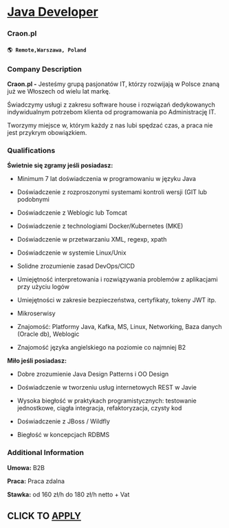 # [Java Developer](https://www.remotewlb.com/apply/java-developer-107527)  
### Craon.pl  
#### `🌎 Remote,Warszawa, Poland`  

### **Company Description**

 **Craon.pl -** Jesteśmy grupą pasjonatów IT, którzy rozwijają w Polsce znaną już we Włoszech od wielu lat markę.

Świadczymy usługi z zakresu software house i rozwiązań dedykowanych indywidualnym potrzebom klienta od programowania po Administrację IT.

Tworzymy miejsce w, którym każdy z nas lubi spędzać czas, a praca nie jest przykrym obowiązkiem.

###  **Qualifications**

 **Świetnie się zgramy jeśli posiadasz:**

  * Minimum 7 lat doświadczenia w programowaniu w języku Java

  * Doświadczenie z rozproszonymi systemami kontroli wersji (GIT lub podobnymi

  * Doświadczenie z Weblogic lub Tomcat

  * Doświadczenie z technologiami Docker/Kubernetes (MKE)

  * Doświadczenie w przetwarzaniu XML, regexp, xpath

  * Doświadczenie w systemie Linux/Unix

  * Solidne zrozumienie zasad DevOps/CICD

  * Umiejętność interpretowania i rozwiązywania problemów z aplikacjami przy użyciu logów

  * Umiejętności w zakresie bezpieczeństwa, certyfikaty, tokeny JWT itp.

  * Mikroserwisy

  * Znajomość: Platformy Java, Kafka, MS, Linux, Networking, Baza danych (Oracle db), Weblogic

  * Znajomość języka angielskiego na poziomie co najmniej B2

**Miło jeśli posiadasz:**

  * Dobre zrozumienie Java Design Patterns i OO Design

  * Doświadczenie w tworzeniu usług internetowych REST w Javie

  * Wysoka biegłość w praktykach programistycznych: testowanie jednostkowe, ciągła integracja, refaktoryzacja, czysty kod

  * Doświadczenie z JBoss / Wildfly

  * Biegłość w koncepcjach RDBMS

###  **Additional Information**

 **Umowa:** B2B

**Praca:** Praca zdalna

**Stawka:** od 160 zł/h do 180 zł/h netto + Vat

  
## CLICK TO [APPLY](https://www.remotewlb.com/apply/java-developer-107527)

